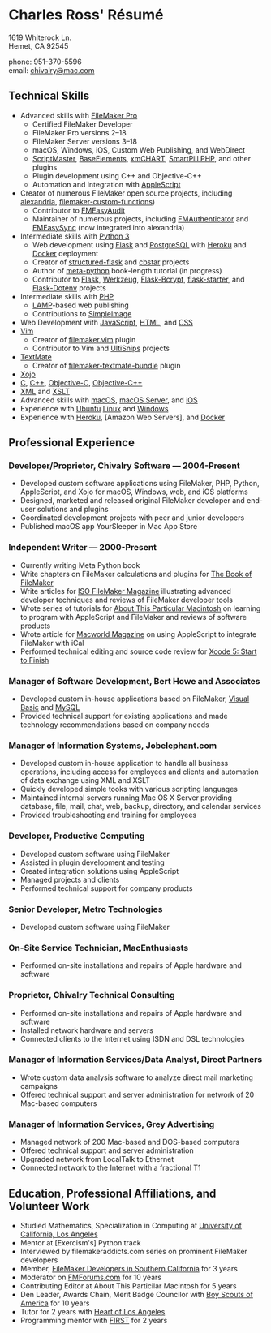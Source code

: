 # Charles Ross' Résumé

1619 Whiterock Ln.<br>
Hemet, CA 92545

phone: 951-370-5596<br>
email: chivalry@mac.com

## Technical Skills

- Advanced skills with [FileMaker Pro]
    - Certified FileMaker Developer
    - FileMaker Pro versions 2–18
    - FileMaker Server versions 3–18
    - macOS, Windows, iOS, Custom Web Publishing, and WebDirect
    - [ScriptMaster], [BaseElements], [xmCHART], [SmartPill PHP], and other plugins
    - Plugin development using C++ and Objective-C++
    - Automation and integration with [AppleScript]
- Creator of numerous FileMaker open source projects, including [alexandria], [filemaker-custom-functions])
    - Contributor to [FMEasyAudit]
    - Maintainer of numerous projects, including [FMAuthenticator] and [FMEasySync] (now integrated into alexandria)
- Intermediate skills with [Python 3]
    - Web development using [Flask] and [PostgreSQL] with [Heroku] and [Docker] deployment
    - Creator of [structured-flask] and [cbstar] projects
    - Author of [meta-python] book-length tutorial (in progress)
    - Contributor to [Flask], [Werkzeug], [Flask-Bcrypt], [flask-starter], and [Flask-Dotenv] projects
- Intermediate skills with [PHP]
    - [LAMP]-based web publishing
    - Contributions to [SimpleImage]
- Web Development with [JavaScript], [HTML], and [CSS]
- [Vim]
    - Creator of [filemaker.vim] plugin
    - Contributor to Vim and [UltiSnips] projects
- [TextMate]
    - Creator of [filemaker-textmate-bundle] plugin
- [Xojo]
- [C], [C++], [Objective-C], [Objective-C++]
- [XML] and [XSLT]
- Advanced skills with [macOS], [macOS Server], and [iOS]
- Experience with [Ubuntu] [Linux] and [Windows]
- Experience with [Heroku], [Amazon Web Servers], and [Docker]

## Professional Experience

### Developer/Proprietor, Chivalry Software — 2004-Present

- Developed custom software applications using FileMaker, PHP, Python, AppleScript, and Xojo for macOS, Windows, web, and iOS platforms
- Designed, marketed and released original FileMaker developer and end-user solutions and plugins
- Coordinated development projects with peer and junior developers
- Published macOS app YourSleeper in Mac App Store

### Independent Writer — 2000-Present

- Currently writing Meta Python book
- Write chapters on FileMaker calculations and plugins for [The Book of FileMaker]
- Write articles for [ISO FileMaker Magazine] illustrating advanced developer techniques and reviews of FileMaker developer tools
- Wrote series of tutorials for [About This Particular Macintosh] on learning to program with AppleScript and FileMaker and reviews of software products
- Wrote article for [Macworld Magazine] on using AppleScript to integrate FileMaker with iCal
- Performed technical editing and source code review for [Xcode 5: Start to Finish]

### Manager of Software Development, Bert Howe and Associates

- Developed custom in-house applications based on FileMaker, [Visual Basic] and [MySQL]
- Provided technical support for existing applications and made technology recommendations based on company needs

### Manager of Information Systems, Jobelephant.com

- Developed custom in-house application to handle all business operations, including access for employees and clients and automation of data exchange using XML and XSLT
- Quickly developed simple tooks with various scripting languages
- Maintained internal servers running Mac OS X Server providing database, file, mail, chat, web, backup, directory, and calendar services
- Provided troubleshooting and training for employees

### Developer, Productive Computing

- Developed custom software using FileMaker
- Assisted in plugin development and testing
- Created integration solutions using AppleScript
- Managed projects and clients
- Performed technical support for company products

### Senior Developer, Metro Technologies

- Developed custom software using FileMaker

### On-Site Service Technician, MacEnthusiasts

- Performed on-site installations and repairs of Apple hardware and software

### Proprietor, Chivalry Technical Consulting

- Performed on-site installations and repairs of Apple hardware and software
- Installed network hardware and servers
- Connected clients to the Internet using ISDN and DSL technologies

### Manager of Information Services/Data Analyst, Direct Partners

- Wrote custom data analysis software to analyze direct mail marketing campaigns
- Offered technical support and server administration for network of 20 Mac-based computers

### Manager of Information Services, Grey Advertising

- Managed network of 200 Mac-based and DOS-based computers
- Offered technical support and server administration
- Upgraded network from LocalTalk to Ethernet
- Connected network to the Internet with a fractional T1

## Education, Professional Affiliations, and Volunteer Work

- Studied Mathematics, Specialization in Computing at [University of California, Los Angeles](ucla)
- Mentor at [Exercism's] Python track
- Interviewed by filemakeraddicts.com series on prominent FileMaker developers
- Member, [FileMaker Developers in Southern California](fmdisc) for 3 years
- Moderator on [FMForums.com](fmdisc) for 10 years
- Contributing Editor at About This Particilar Macintosh for 5 years
- Den Leader, Awards Chain, Merit Badge Councilor with [Boy Scouts of America](bsa) for 10 years
- Tutor for 2 years with [Heart of Los Angeles](hola)
- Programming mentor with [FIRST](first) for 2 years



[FileMaker Pro]: https://www.filemaker.com
[ScriptMaster]: https://360works.com/scriptmaster/
[BaseElements]: https://baseelementsplugin.zendesk.com/hc/en-us/articles/115002990887-About-the-BaseElements-Plugin
[xmChart]: https://www.x2max.com/home/
[SmartPill PHP]: https://www.scodigo.com
[AppleScript]: https://developer.apple.com/library/archive/documentation/AppleScript/Conceptual/AppleScriptX/AppleScriptX.html
[fm-dev-start]: https://github.com/chivalry/fm-dev-start
[filemaker-custom-functions]: https://github.com/chivalry/filemaker-custom-functions
[filemaker-dictionary]: https://github.com/chivalry/filemaker-dictionary
[FMEasyAudit]: https://github.com/chivalry/FMEasyAudit
[FMAuthenticator]: https://github.com/chivalry/FMAuthenticator
[FMEasySync]: https://github.com/chivalry/FMEasySync
[Python 3]: https://www.python.org
[Flask]: http://flask.pocoo.org
[PostgreSQL]: https://www.postgresql.org
[Heroku]: https://www.heroku.com
[Docker]: https://www.docker.com
[structured-flask]: https://github.com/chivalry/structured-flask
[cbstar]: https://github.com/chivalry/cbstar
[meta-python]: https://github.com/chivalry/meta-python
[Werkzeug]: https://werkzeug.palletsprojects.com/
[Flask-Bcrypt]: https://flask-bcrypt.readthedocs.io/en/latest/
[flask-starter]: https://github.com/carc1n0gen/flask-starter
[Flask-Dotenv]: https://github.com/grauwoelfchen/flask-dotenv/
[PHP]: https://php.net
[LAMP]: https://en.wikipedia.org/wiki/LAMP_(software_bundle)
[SimpleImage]: https://github.com/claviska/SimpleImage
[JavaScript]: https://developer.mozilla.org/en-US/docs/Web/JavaScript
[HTML]: https://www.w3.org/html/
[CSS]: https://www.w3.org/Style/CSS/
[Vim]: https://www.vim.org
[filemaker.vim]: https://github.com/chivalry/filemaker.vim
[UltiSnips]: https://github.com/SirVer/ultisnips
[TextMate]: https://macromates.com
[filemaker-textmate-bundle]: https://github.com/chivalry/filemaker-textmate-bundle
[Xojo]: https://www.xojo.com
[C]: https://en.wikipedia.org/wiki/C_(programming_language)
[C++]: https://isocpp.org
[Objective-C]: https://developer.apple.com/library/archive/documentation/Cocoa/Conceptual/ProgrammingWithObjectiveC/Introduction/Introduction.html
[Objective-C++]: https://en.wikipedia.org/wiki/Objective-C#Objective-C++
[XML]: https://www.w3.org/TR/REC-xml/
[XSLT]: https://www.w3.org/standards/xml/transformation
[macOS]: https://www.apple.com/macos/mojave/
[macOS Server]: https://www.apple.com/macos/server/
[iOS]: https://www.apple.com/ios/ios-12/
[Ubuntu]: https://www.ubuntu.com
[Linux]: https://en.wikipedia.org/wiki/Linux
[Windows]: https://windows.microsoft.com
[The Book of FileMaker]: https://www.amazon.com/Book-FileMaker-One-Stop-Unlimited-Developer/dp/1886411816
[ISO FileMaker Magazine]: https://www.filemakermagazine.com
[About This Particular Macintosh]: http://atpm.com
[Macworld Magazine]: https://www.macworld.com
[Xcode 5: Start to Finish]: https://www.amazon.com/Xcode-Start-Finish-Development-Developers-ebook/dp/B00K3NR6N8
[Visual Basic]: https://docs.microsoft.com/en-us/previous-versions/visualstudio/visual-basic-6/visual-basic-6.0-documentation
[MySQL]: https://www.mysql.com
[UCLA]: http://www.ucla.edu
[FileMaker Developers in Southern California]: http://fmdisc.org/pages/about.html
[FMForums.com]: https://fmforums.com
[Boy Scouts of America]: http://scouting.org
[Heart of Los Angeles]: https://www.heartofla.org
[FIRST]: https://www.firstinspires.org
[alexandria]: https://github.com/chivalry/alexandria
[Amazon Web Services]: https://aws.amazon.com
[Exercism]: https://exercism.io
